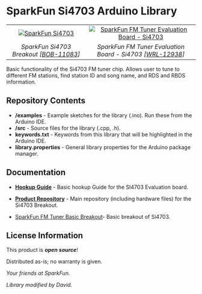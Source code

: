 SparkFun Si4703 Arduino Library
========================================

<table class="table table-hover table-striped table-bordered">
  <tr align="center">
   <td><a href="https://www.sparkfun.com/products/11083"><img src="https://cdn.sparkfun.com/r/600-600/assets/parts/6/2/3/5/11083-02.jpg" alt="SparkFun Si4703"></a></td>
   <td><a href="https://www.sparkfun.com/products/12938"><img src="https://cdn.sparkfun.com/r/600-600/assets/parts/9/8/6/6/12938-01.jpg" alt="SparkFun FM Tuner Evaluation Board - Si4703"></a></td>
  </tr>
  <tr align="center">
    <td><i>SparkFun Si4703 Breakout [<a href="https://www.sparkfun.com/products/11083">BOB-11083</a>]</i></td>
    <td><i>SparkFun FM Tuner Evaluation Board - Si4703 [<a href="https://www.sparkfun.com/products/12938">WRL-12938</a>]</i></td>
  </tr>
</table>


Basic functionality of the Si4703 FM tuner chip. Allows user to tune to different FM stations, find station ID and song name, and RDS and RBDS information.

Repository Contents
-------------------

* **/examples** - Example sketches for the library (.ino). Run these from the Arduino IDE. 
* **/src** - Source files for the library (.cpp, .h).
* **keywords.txt** - Keywords from this library that will be highlighted in the Arduino IDE. 
* **library.properties** - General library properties for the Arduino package manager. 

Documentation
--------------

* **[Hookup Guide](https://learn.sparkfun.com/tutorials/si4703-fm-radio-receiver-hookup-guide)** - Basic hookup Guide for the SI4703 Evaluation board.
* **[Product Repository](https://github.com/sparkfun/FM_Tuner_Basic_Breakout-Si4703)** - Main repository (including hardware files) for the Si4703 Breakout.

* [SparkFun FM Tuner Basic Breakout](https://www.sparkfun.com/products/11083)- Basic breakout of Si4703.

License Information
-------------------

This product is _**open source**_! 

Distributed as-is; no warranty is given.

*Your friends at SparkFun.*

*Library modified by David.*